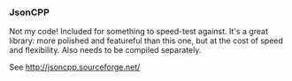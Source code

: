 ### JsonCPP ###

Not my code! Included for something to speed-test against. It's a great library: more polished and featureful than
this one, but at the cost of speed and flexibility. Also needs to be compiled separately. 

See http://jsoncpp.sourceforge.net/
